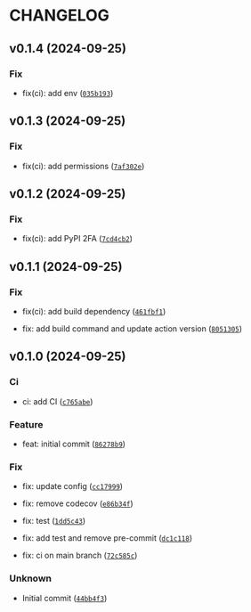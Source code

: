 # CHANGELOG

## v0.1.4 (2024-09-25)

### Fix

* fix(ci): add env ([`035b193`](https://github.com/geosiris-technologies/trame-gantt/commit/035b1935bbe920bb435f65c41e51a71ee0ddd8ee))

## v0.1.3 (2024-09-25)

### Fix

* fix(ci): add permissions ([`7af302e`](https://github.com/geosiris-technologies/trame-gantt/commit/7af302e367f11a86f0b0200404a0518ea5dfe63c))

## v0.1.2 (2024-09-25)

### Fix

* fix(ci): add PyPI 2FA ([`7cd4cb2`](https://github.com/geosiris-technologies/trame-gantt/commit/7cd4cb2b5696039649d76bd3c7c1d7f3e1b9777b))

## v0.1.1 (2024-09-25)

### Fix

* fix(ci): add build dependency ([`461fbf1`](https://github.com/geosiris-technologies/trame-gantt/commit/461fbf14bf05615a236e05533199dd16ccec25cd))

* fix: add build command and update action version ([`8051305`](https://github.com/geosiris-technologies/trame-gantt/commit/805130556c547efb9421252227cc2a1fde30618e))

## v0.1.0 (2024-09-25)

### Ci

* ci: add CI ([`c765abe`](https://github.com/geosiris-technologies/trame-gantt/commit/c765abee905be58b9ff79382e15c6bc510040f72))

### Feature

* feat: initial commit ([`86278b9`](https://github.com/geosiris-technologies/trame-gantt/commit/86278b95ef97440d7ff40cb3655df68ee355772a))

### Fix

* fix: update config ([`cc17999`](https://github.com/geosiris-technologies/trame-gantt/commit/cc1799905bd9b231bef83ca93960fe7fe12d4154))

* fix: remove codecov ([`e86b34f`](https://github.com/geosiris-technologies/trame-gantt/commit/e86b34fe456f2ce274fe3f976e8d4bc172690bdb))

* fix: test ([`1dd5c43`](https://github.com/geosiris-technologies/trame-gantt/commit/1dd5c435b9cadb05595fb0fbf6f55fcf6f2e6cd9))

* fix: add test and remove pre-commit ([`dc1c118`](https://github.com/geosiris-technologies/trame-gantt/commit/dc1c11816aa52d04704377cf69e511f6ddfd1caf))

* fix: ci on main branch ([`72c585c`](https://github.com/geosiris-technologies/trame-gantt/commit/72c585cd0129ba6b3cf8ea7bae334ef461247afb))

### Unknown

* Initial commit ([`44bb4f3`](https://github.com/geosiris-technologies/trame-gantt/commit/44bb4f3eae6381710f4aeffb4dda99dab357c4e2))
